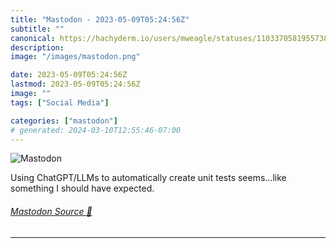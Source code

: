 ```yaml
---
title: "Mastodon - 2023-05-09T05:24:56Z"
subtitle: ""
canonical: https://hachyderm.io/users/mweagle/statuses/110337058195573850
description:
image: "/images/mastodon.png"

date: 2023-05-09T05:24:56Z
lastmod: 2023-05-09T05:24:56Z
image: ""
tags: ["Social Media"]

categories: ["mastodon"]
# generated: 2024-03-10T12:55:46-07:00
---
```

![Mastodon](/images/mastodon.png)

<p>Using ChatGPT/LLMs to automatically create unit tests seems…like something I should have expected.</p>


###### [Mastodon Source 🐘](https://hachyderm.io/@mweagle/110337058195573850)

___
